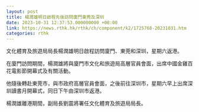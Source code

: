 ```yaml
---
layout: post
title: 楊潤雄明日啟程先後訪問廈門東莞及深圳
date: 2023-10-31 12:37:53.000000000 +08:00
link: https://news.rthk.hk/rthk/ch/component/k2/1725768-20231031.htm
categories: rthk
---
```


文化體育及旅遊局局長楊潤雄明日啟程訪問廈門、東莞和深圳，星期六返港。

在廈門訪問期間，楊潤雄將與廈門市文化和旅遊局高層官員會面，出席中國金雞百花電影節開幕式及有關活動。

他隨後轉赴東莞市，與市政府高層官員會面，之後前往深圳市，星期六早上出席深圳讀書月開幕式，同日下午由深圳市返港。

楊潤雄離港期間，副局長劉震將署任文化體育及旅遊局局長。

